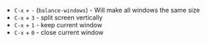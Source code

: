 * `C-x` + `-` (`balance-windows`) - Will make all windows the same size
* `C-x` + `3` - split screen vertically
* `C-x` + `1` - keep current window
* `C-x` + `0` - close current window